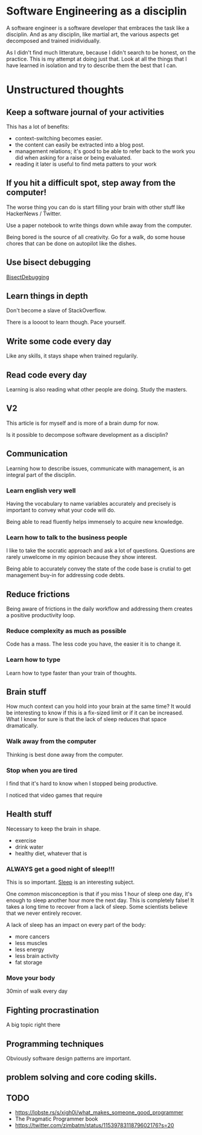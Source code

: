 # Software Engineering as a disciplin

A software engineer is a software developer that embraces the task like a
disciplin. And as any disciplin, like martial art, the various aspects get
decomposed and trained inidividually.

As I didn't find much litterature, because I didn't search to be honest, on
the practice. This is my attempt at doing just that. Look at all the things
that I have learned in isolation and try to describe them the best that I can.

# Unstructured thoughts

## Keep a software journal of your activities

This has a lot of benefits:

* context-switching becomes easier.
* the content can easily be extracted into a blog post.
* management relations; it's good to be able to refer back to the work you did
  when asking for a raise or being evaluated.
* reading it later is useful to find meta patters to your work

## If you hit a difficult spot, step away from the computer!

The worse thing you can do is start filling your brain with other stuff like
HackerNews / Twitter.

Use a paper notebook to write things down while away from the computer.

Being bored is the source of all creativity. Go for a walk, do some house
chores that can be done on autopilot like the dishes.

## Use bisect debugging

[BisectDebugging](BisectDebugging.md)

## Learn things in depth

Don't become a slave of StackOverflow.

There is a loooot to learn though. Pace yourself.

## Write some code every day

Like any skills, it stays shape when trained regularily.

## Read code every day

Learning is also reading what other people are doing. Study the masters.


## V2

This article is for myself and is more of a brain dump for now.

Is it possible to decompose software development as a disciplin?

## Communication

Learning how to describe issues, communicate with management, is an integral
part of the disciplin.

### Learn english very well

Having the vocabulary to name variables accurately and precisely is important
to convey what your code will do.

Being able to read fluently helps immensely to acquire new knowledge.

### Learn how to talk to the business people

I like to take the socratic approach and ask a lot of questions. Questions are
rarely unwelcome in my opinion because they show interest.

Being able to accurately convey the state of the code base is crutial to get
management buy-in for addressing code debts.

## Reduce frictions

Being aware of frictions in the daily workflow and addressing them creates a
positive productivity loop.

### Reduce complexity as much as possible

Code has a mass. The less code you have, the easier it is to change it.

### Learn how to type

Learn how to type faster than your train of thoughts.

## Brain stuff

How much context can you hold into your brain at the same time?
It would be interesting to know if this is a fix-sized limit or if it can be
increased. What I know for sure is that the lack of sleep reduces that space
dramatically.

### Walk away from the computer

Thinking is best done away from the computer.

### Stop when you are tired

I find that it's hard to know when I stopped being productive.

I noticed that video games that require 

## Health stuff

Necessary to keep the brain in shape.

* exercise
* drink water
* healthy diet, whatever that is

### ALWAYS get a good night of sleep!!!

This is so important. [Sleep](Sleep.md) is an interesting subject.

One common misconception is that if you miss 1 hour of sleep one day, it's
enough to sleep another hour more the next day. This is completely false! It
takes a long time to recover from a lack of sleep. Some scientists believe
that we never entirely recover.

A lack of sleep has an impact on every part of the body:
* more cancers
* less muscles
* less energy
* less brain activity
* fat storage

### Move your body

30min of walk every day

## Fighting procrastination

A big topic right there


## Programming techniques

Obviously software design patterns are important. 

## problem solving and core coding skills.




## TODO


* https://lobste.rs/s/xigh0i/what_makes_someone_good_programmer
* The Pragmatic Programmer book
* https://twitter.com/zimbatm/status/1153978311879602176?s=20

